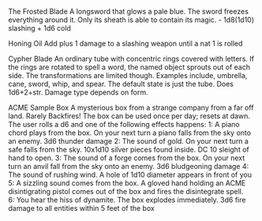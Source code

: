 The Frosted Blade
	A longsword that glows a pale blue. The sword freezes everything around it. Only its sheath is able to contain its magic.
	- 1d8(1d10) slashing + 1d6 cold

Honing Oil
	Add plus 1 damage to a slashing weapon until a nat 1 is rolled

Cypher Blade
	An ordinary tube with concentric rings covered with letters. If the rings are rotated to spell a word, the named object sprouts out of each side. The transformations are limited though. Examples include, umbrella, cane, sword, whip, and spear. The default state is just the tube. Does 1d6+2+str. Damage type depends on form.

ACME Sample Box
	A mysterious box from a strange company from a far off land. Rarely Backfires! The box can be used once per day; resets at dawn. The user rolls a d6 and one of the following effects happens:
		1: A piano chord plays from the box. On your next turn a piano falls from the sky onto an enemy. 3d6 thunder damage
		2: The sound of gold. On your next turn a safe falls from the sky. 10x1d10 silver pieces found inside. DC 10 sleight of hand to open. 
		3: The sound of a forge comes from the box. On your next turn an anvil fall from the sky onto an enemy. 3d6 bludgeoning damage
		4: The sound of rushing wind. A hole of 1d10 diameter appears in front of you
		5: A sizzling sound comes from the box. A gloved hand holding an ACME disintigrating pistol comes out of the box and fires the disintegrate spell.  
		6: You hear the hiss of dynamite. The box explodes immediately. 3d6 fire damage to all entities within 5 feet of the box